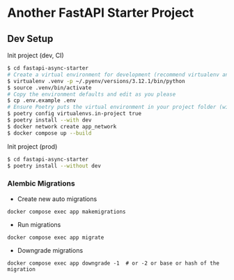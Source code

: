 # Another FastAPI Starter Project

## Dev Setup

Init project (dev, CI)
```sh
$ cd fastapi-async-starter
# Create a virtual environment for development (recommend virtualenv and pyenv)
$ virtualenv .venv -p ~/.pyenv/versions/3.12.1/bin/python
$ source .venv/bin/activate
# Copy the environment defaults and edit as you please
$ cp .env.example .env
# Ensure Poetry puts the virtual environment in your project folder (will be ignored by git)
$ poetry config virtualenvs.in-project true
$ poetry install --with dev
$ docker network create app_network
$ docker compose up --build
```

Init project (prod)
```sh
$ cd fastapi-async-starter
$ poetry install --without dev
```

### Alembic Migrations

- Create new auto migrations
```shell
docker compose exec app makemigrations
```

- Run migrations
```shell
docker compose exec app migrate
```

- Downgrade migrations
```shell
docker compose exec app downgrade -1  # or -2 or base or hash of the migration
```
